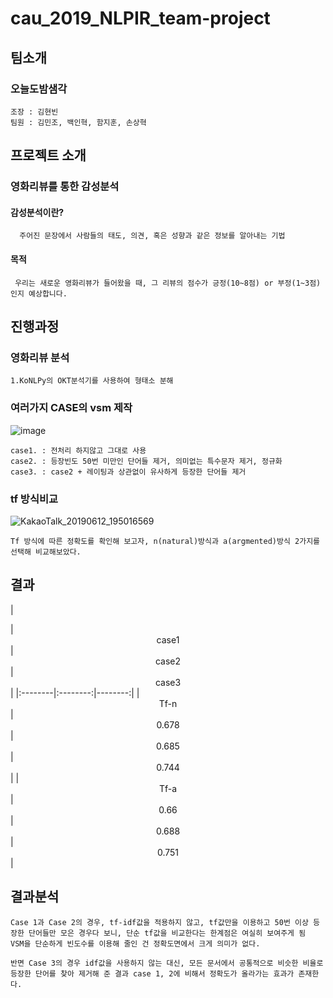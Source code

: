 # cau_2019_NLPIR_team-project

## 팀소개
### 오늘도밤샘각
    조장 : 김현빈
    팀원 : 김민조, 백인혁, 함지훈, 손상혁
 
 
## 프로젝트 소개

### 영화리뷰를 통한 감성분석

#### 감성분석이란?
      주어진 문장에서 사람들의 태도, 의견, 혹은 성향과 같은 정보를 알아내는 기법
      
#### 목적
     우리는 새로운 영화리뷰가 들어왔을 때, 그 리뷰의 점수가 긍정(10~8점) or 부정(1~3점)인지 예상합니다.
             
## 진행과정

### 영화리뷰 분석

    1.KoNLPy의 OKT분석기를 사용하여 형태소 분해
    
### 여러가지 CASE의 vsm 제작
   ![image](https://user-images.githubusercontent.com/33536706/59546397-ad18d500-8f67-11e9-984f-760fc8d52e4b.png)
    
    case1. : 전처리 하지않고 그대로 사용
    case2. : 등장빈도 50번 미만인 단어들 제거, 의미없는 특수문자 제거, 정규화
    case3. : case2 + 레이팅과 상관없이 유사하게 등장한 단어들 제거
    
    
### tf 방식비교
   ![KakaoTalk_20190612_195016569](https://user-images.githubusercontent.com/33536706/59546405-cb7ed080-8f67-11e9-9a34-c5111232f5bf.png)

    Tf 방식에 따른 정확도를 확인해 보고자, n(natural)방식과 a(argmented)방식 2가지를 선택해 비교해보았다.


## 결과

   |  <center> </center> |  <center>case1</center> |  <center>case2</center> |  <center>case3</center> |
    |:--------|:--------:|--------:|
    |<center>Tf-n </center> | <center>0.678</center> |<center>0.685</center> |<center>0.744</center> |
    |<center>Tf-a </center> | <center>0.66</center> |<center>0.688</center> |<center>0.751</center> |
    
    
    
## 결과분석
    Case 1과 Case 2의 경우, tf-idf값을 적용하지 않고, tf값만을 이용하고 50번 이상 등장한 단어들만 모은 경우다 보니, 단순 tf값을 비교한다는 한계점은 여실히 보여주게 됨
    VSM을 단순하게 빈도수를 이용해 줄인 건 정확도면에서 크게 의미가 없다.
    
    반면 Case 3의 경우 idf값을 사용하지 않는 대신, 모든 문서에서 공통적으로 비슷한 비율로 등장한 단어를 찾아 제거해 준 결과 case 1, 2에 비해서 정확도가 올라가는 효과가 존재한다.


    
